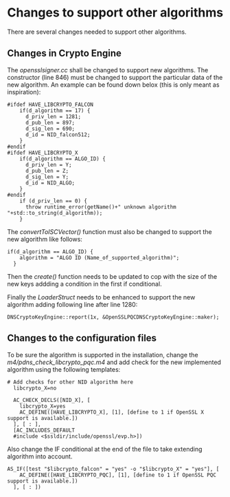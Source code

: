 # Changes to support other algorithms
There are several changes needed to support other algorithms.

## Changes in Crypto Engine
The *opensslsigner.cc* shall be changed to support new algorithms. 
The constructor (line 846) must be changed to support the particular data of the new algorithm.
An example can be found down belox (this is only meant as inspiration):
```
#ifdef HAVE_LIBCRYPTO_FALCON
    if(d_algorithm == 17) {
      d_priv_len = 1281;
      d_pub_len = 897;
      d_sig_len = 690;
      d_id = NID_falcon512;
    }
#endif
#ifdef HAVE_LIBCRYPTO_X
    if(d_algorithm == ALGO_ID) {
      d_priv_len = Y;
      d_pub_len = Z;
      d_sig_len = Y;
      d_id = NID_ALGO;
    }
#endif
    if (d_priv_len == 0) {
      throw runtime_error(getName()+" unknown algorithm "+std::to_string(d_algorithm));
    }
``` 
The *convertToISCVector()* function must also be changed to support the new algorithm like follows:
```
if(d_algorithm == ALGO_ID) {
    algorithm = "ALGO ID (Name_of_supported_algorithm)";
  }
```
Then the *create()* function needs to be updated to cop with the size of the new keys addding a condition in the first if conditional.

Finally the *LoaderStruct* needs to be enhanced to support the new algorithm adding following line after line 1280:
```
DNSCryptoKeyEngine::report(1x, &OpenSSLPQCDNSCryptoKeyEngine::maker);
```

## Changes to the configuration files
To be sure the algorithm is supported in the installation, change the *m4/pdns_check_libcrypto_pqc.m4* and add check for the new implemented algorithm using the following templates:
```
# Add checks for other NID algorithm here
  libcrypto_X=no
  
  AC_CHECK_DECLS([NID_X], [
    libcrypto_X=yes
    AC_DEFINE([HAVE_LIBCRYPTO_X], [1], [define to 1 if OpenSSL X support is available.])
  ], [ : ],
  [AC_INCLUDES_DEFAULT
  #include <$ssldir/include/openssl/evp.h>])
```
Also change the IF conditional at the end of the file to take extending algorithm into account.
```
AS_IF([test "$libcrypto_falcon" = "yes" -o "$libcrypto_X" = "yes"], [
    AC_DEFINE([HAVE_LIBCRYPTO_PQC], [1], [define to 1 if OpenSSL PQC support is available.])
  ], [ : ])
```

